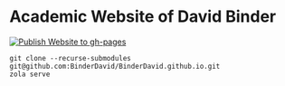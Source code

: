 # Academic Website of David Binder
[![Publish Website to gh-pages](https://github.com/BinderDavid/website/actions/workflows/publish.yml/badge.svg)](https://github.com/BinderDavid/website/actions/workflows/publish.yml)

```console
git clone --recurse-submodules git@github.com:BinderDavid/BinderDavid.github.io.git
zola serve
```